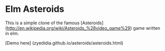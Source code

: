 # Elm Asteroids

This is a simple clone of the famous [Asteroids] (http://en.wikipedia.org/wiki/Asteroids_%28video_game%29) game written in elm.

[Demo here] (zyedidia.github.io/asteroids/asteroids.html)
